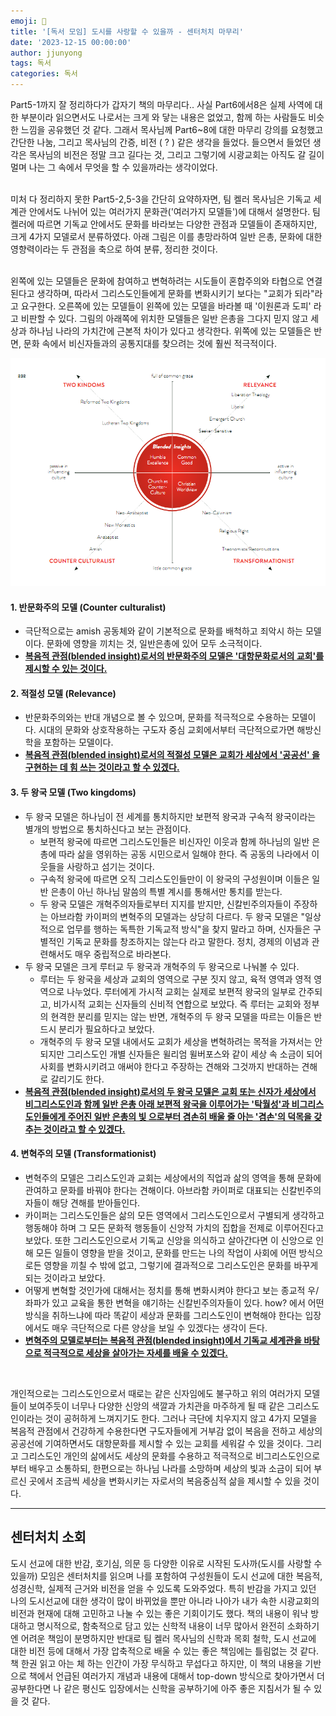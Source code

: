 ```yaml
---
emoji: 🧢
title: '[독서 모임] 도시를 사랑할 수 있을까 - 센터처치 마무리'
date: '2023-12-15 00:00:00'
author: jjunyong
tags: 독서
categories: 독서
---
```


Part5-1까지 잘 정리하다가 갑자기 책의 마무리다..
사실 Part6에서8은 실제 사역에 대한 부분이라 읽으면서도 나로서는 크게 와 닿는 내용은 없었고, 함께 하는 사람들도 비슷한 느낌을 공유했던 것 같다.
그래서 목사님께 Part6~8에 대한 마무리 강의를 요청했고 간단한 나눔, 그리고 목사님의 간증, 비전 ( ? ) 같은 생각을 들었다. 
들으면서 들었던 생각은 목사님의 비전은 정말 크고 길다는 것, 그리고 그렇기에 시광교회는 아직도 갈 길이 멀며 나는 그 속에서 무엇을 할 수 있을까라는 생각이었다. 

<br>
미처 다 정리하지 못한 Part5-2,5-3을 간단히 요약하자면, 팀 켈러 목사님은 기독교 세계관 안에서도 나뉘어 있는 여러가지 문화관('여러가지 모델들')에 대해서 설명한다. 
팀켈러에 따르면 기독교 안에서도 문화를 바라보는 다양한 관점과 모델들이 존재하지만, 크게 4가지 모델로서 분류하였다.
아래 그림은 이를 총망라하여 일반 은총, 문화에 대한 영향력이라는 두 관점을 축으로 하여 분류, 정리한 것이다.
<br>
<br>

왼쪽에 있는 모델들은 문화에 참여하고 변혁하려는 시도들이 혼합주의와 타협으로 연결된다고 생각하며, 따라서 그리스도인들에게 문화를 변화시키기 보다는 "교회가 되라"라고 요구한다.
오른쪽에 있는 모델들이 왼쪽에 있는 모델을 바라볼 때 '이원론과 도피' 라고 비판할 수 있다. 
그림의 아래쪽에 위치한 모델들은 일반 은총을 그다지 믿지 않고 세상과 하나님 나라의 가치간에 근본적 차이가 있다고 생각한다. 위쪽에 있는 모델들은 반면, 문화 속에서 비신자들과의 공통지대를 찾으려는 것에 훨씬 적극적이다. 

![image1.png](./image1.png)

#### 1. 반문화주의 모델 (Counter culturalist)
- 극단적으로는 amish 공동체와 같이 기본적으로 문화를 배척하고 죄악시 하는 모델이다. 문화에 영향을 끼치는 것, 일반은총에 있어 모두 소극적이다. 
- **<u>복음적 관점(blended insight)로서의 반문화주의 모델은 '대항문화로서의 교회'를 제시할 수 있는 것이다.</u>**
#### 2. 적절성 모델 (Relevance)
  - 반문화주의와는 반대 개념으로 볼 수 있으며, 문화를 적극적으로 수용하는 모델이다. 시대의 문화와 상호작용하는 구도자 중심 교회에서부터 극단적으로가면 해방신학을 포함하는 모델이다. 
  - **<u>복음적 관점(blended insight)로서의 적절성 모델은 교회가 세상에서 '공공선' 을 구현하는 데 힘 쓰는 것이라고 할 수 있겠다.</u>**
#### 3. 두 왕국 모델 (Two kingdoms)
- 두 왕국 모델은 하나님이 전 세계를 통치하지만 보편적 왕국과 구속적 왕국이라는 별개의 방법으로 통치하신다고 보는 관점이다. 
  - 보편적 왕국에 따르면 그리스도인들은 비신자인 이웃과 함께 하나님의 일반 은총에 따라 삶을 영위하는 공동 시민으로서 일해야 한다. 즉 공동의 나라에서 이웃들을 사랑하고 섬기는 것이다. 
  - 구속적 왕국에 따르면 오직 그리스도인들만이 이 왕국의 구성원이며 이들은 일반 은총이 아닌 하나님 말씀의 특별 계시를 통해서만 통치를 받는다.
  - 두 왕국 모델은 개혁주의자들로부터 지지를 받지만, 신칼빈주의자들이 주장하는 아브라함 카이퍼의 변혁주의 모델과는 상당히 다르다. 두 왕국 모델은 "일상적으로 업무를 행하는 독특한 기독교적 방식"을 찾지 말라고 하며, 신자들은 구별적인 기독교 문화를 창조하지는 않는다 라고 말한다. 정치, 경제의 이념과 관련해서도 매우 중립적으로 바라본다. 
- 두 왕국 모델은 크게 루터교 두 왕국과 개혁주의 두 왕국으로 나눠볼 수 있다.
  - 루터는 두 왕국을 세상과 교회의 영역으로 구분 짓지 않고, 육적 영역과 영적 영역으로 나누었다. 루터에게 가시적 교회는 실제로 보편적 왕국의 일부로 간주되고, 비가시적 교회는 신자들의 신비적 연합으로 보았다. 즉 루터는 교회와 정부의 현격한 분리를 믿지는 않는 반면, 개혁주의 두 왕국 모델을 따르는 이들은 반드시 분리가 필요하다고 보았다. 
  - 개혁주의 두 왕국 모델 내에서도 교회가 세상을 변혁하려는 목적을 가져서는 안되지만 그리스도인 개별 신자들은 윌리엄 윌버포스와 같이 세상 속 소금이 되어 사회를 변화시키려고 애써야 한다고 주장하는 견해와 그것까지 반대하는 견해로 갈리기도 한다. 
- **<u>복음적 관점(blended insight)로서의 두 왕국 모델은 교회 또는 신자가 세상에서 비그리스도인과 함께 일반 은총 아래 보편적 왕국을 이루어가는 '탁월성'과 비그리스도인들에게 주어진 일반 은총의 빛 으로부터 겸손히 배울 줄 아는 '겸손'의 덕목을 갖추는 것이라고 할 수 있겠다.</u>**

#### 4. 변혁주의 모델 (Transformationist)
- 변혁주의 모델은 그리스도인과 교회는 세상에서의 직업과 삶의 영역을 통해 문화에 관여하고 문화를 바꿔야 한다는 견해이다. 아브라함 카이퍼로 대표되는 신칼빈주의자들이 해당 견해를 받아들인다. 
- 카이퍼는 그리스도인들은 삶의 모든 영역에서 그리스도인으로서 구별되게 생각하고 행동해야 하며 그 모든 문화적 행동들이 신앙적 가치의 집합을 전제로 이루어진다고 보았다. 또한 그리스도인으로서 기독교 신앙을 의식하고 살아간다면 이 신앙으로 인해 모든 일들이 영향을 받을 것이고, 문화를 만드는 나의 작업이 사회에 어떤 방식으로든 영향을 끼칠 수 밖에 없고, 그렇기에 결과적으로 그리스도인은 문화를 바꾸게 되는 것이라고 보았다. 
- 어떻게 변혁할 것인가에 대해서는 정치를 통해 변화시켜야 한다고 보는 종교적 우/좌파가 있고 교육을 통한 변혁을 얘기하는 신칼빈주의자들이 있다. how? 에서 어떤 방식을 취하느냐에 따라 똑같이 세상과 문화를 그리스도인이 변혁해야 한다는 입장에서도 매우 극단적으로 다른 양상을 보일 수 있겠다는 생각이 든다. 
- **<u>변혁주의 모델로부터는 복음적 관점(blended insight)에서 기독교 세계관을 바탕으로 적극적으로 세상을 살아가는 자세를 배울 수 있겠다.</u>**

<br>

개인적으로는 그리스도인으로서 때로는 같은 신자임에도 불구하고 위의 여러가지 모델들이 보여주듯이 너무나 다양한 신앙의 색깔과 가치관을 마주하게 될 때 같은 그리스도인이라는 것이 공허하게 느껴지기도 한다.
그러나 극단에 치우지지 않고 4가지 모델을 복음적 관점에서 건강하게 수용한다면 구도자들에게 거부감 없이 복음을 전하고 세상의 공공선에 기여하면서도 대항문화를 제시할 수 있는 교회를 세워갈 수 있을 것이다. 그리고 그리스도인 개인의 삶에서도 세상의 문화를 수용하고 적극적으로 비그리스도인으로부터 배우고 소통하되, 한편으로는 하나님 나라를 소망하며 세상의 빛과 소금이 되어 부르신 곳에서 조금씩 세상을 변화시키는 자로서의 복음중심적 삶을 제시할 수 있을 것이다. 

---

## 센터처치 소회
도시 선교에 대한 반감, 호기심, 의문 등 다양한 이유로 시작된 도사까(도시를 사랑할 수 있을까) 모임은 센터처치를 읽으며 나를 포함하여 구성원들이 도시 선교에 대한 복음적, 성경신학, 실제적 근거와 비전을 얻을 수 있도록 도와주었다. 특히 반감을 가지고 있던 나의 도시선교에 대한 생각이 많이 바뀌었을 뿐만 아니라 나아가 내가 속한 시광교회의 비전과 현재에 대해 고민하고 나눌 수 있는 좋은 기회이기도 했다. 책의 내용이 워낙 방대하고 명시적으로, 함축적으로 담고 있는 신학적 내용이 너무 많아서 완전히 소화하기엔 어려운 책임이 분명하지만 반대로 팀 켈러 목사님의 신학과 목회 철학, 도시 선교에 대한 비전 등에 대해서 가장 압축적으로 배울 수 있는 좋은 책임에는 틀림없는 것 같다. 책 한권 읽고 아는 체 하는 인간이 가장 무식하고 무섭다고 하지만, 이 책의 내용을 기반으로 책에서 언급된 여러가지 개념과 내용에 대해서 top-down 방식으로 찾아가면서 더 공부한다면 나 같은 평신도 입장에서는 신학을 공부하기에 아주 좋은 지침서가 될 수 있을 것 같다. 